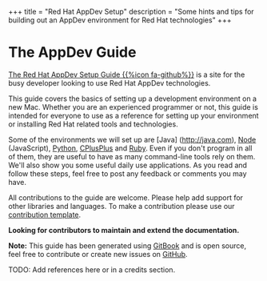 +++
title = "Red Hat AppDev Setup"
description = "Some hints and tips for building out an AppDev environment for Red Hat technologies"
+++

# The AppDev Guide
[The Red Hat AppDev Setup Guide {{%icon fa-github%}}](https://github.com/rayploski/appdev-setup) is a site for the busy developer looking to use Red Hat AppDev technologies.

This guide covers the basics of setting up a development environment on a new Mac. Whether you are an experienced programmer or not, this guide is intended for everyone to use as a reference for setting up your environment or installing Red Hat related tools and technologies.

Some of the environments we will set up are [Java] (http://java.com), [Node](http://nodejs.org) (JavaScript), [Python](http://www.python.org), [CPlusPlus](http://www.cplusplus.com) and [Ruby](http://www.ruby-lang.org). Even if you don't program in all of them, they are useful to have as many command-line tools rely on them. We'll also show you some useful daily use applications. As you read and follow these steps, feel free to post any feedback or comments you may have.

All contributions to the guide are welcome. Please help add support for other libraries and languages. To make a contribution please use our [contribution template](.github/CONTRIBUTION_TEMPLATE.md).

**Looking for contributors to maintain and extend the documentation.**


**Note:** This guide has been generated using [GitBook](http://www.gitbook.io) and is open source, feel free to contribute or create new issues on [GitHub](https://github.com/sb2nov/mac-setup/issues).

TODO:  Add references here or in a credits section.